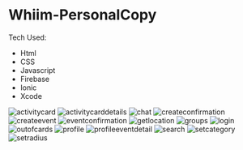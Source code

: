 # Whiim-PersonalCopy

Tech Used: 
- Html
- CSS
- Javascript
- Firebase
- Ionic
- Xcode

![activitycard](https://cloud.githubusercontent.com/assets/20213691/20997703/ff892374-bcbc-11e6-9686-bbc79285d58b.png)
![activitycarddetails](https://cloud.githubusercontent.com/assets/20213691/20997704/ff89b2b2-bcbc-11e6-978c-77a1f36f99a7.png)
![chat](https://cloud.githubusercontent.com/assets/20213691/20997706/ff8b0702-bcbc-11e6-8a11-59e59a85e75a.png)
![createconfirmation](https://cloud.githubusercontent.com/assets/20213691/20997705/ff8aceae-bcbc-11e6-88f4-cd3e20e23906.png)
![createevent](https://cloud.githubusercontent.com/assets/20213691/20997708/ff8dbdb2-bcbc-11e6-8728-03a7ebac0d21.png)
![eventconfirmation](https://cloud.githubusercontent.com/assets/20213691/20997707/ff8c6426-bcbc-11e6-9d52-add578a7a0b7.png)
![getlocation](https://cloud.githubusercontent.com/assets/20213691/20997709/ff9b9dec-bcbc-11e6-9dbd-1695c1101e4c.png)
![groups](https://cloud.githubusercontent.com/assets/20213691/20997710/ff9cb68c-bcbc-11e6-8be8-58257162c0f2.png)
![login](https://cloud.githubusercontent.com/assets/20213691/20997711/ff9d95b6-bcbc-11e6-9882-f759cd84255e.png)
![outofcards](https://cloud.githubusercontent.com/assets/20213691/20997712/ff9e50b4-bcbc-11e6-8635-8ae6ec956aa6.png)
![profile](https://cloud.githubusercontent.com/assets/20213691/20997713/ff9fb2a6-bcbc-11e6-936b-8b9cd2e18d85.png)
![profileeventdetail](https://cloud.githubusercontent.com/assets/20213691/20997714/ffa0af1c-bcbc-11e6-80a6-963a457d3835.png)
![search](https://cloud.githubusercontent.com/assets/20213691/20997715/ffae8e70-bcbc-11e6-94b2-cb98c1d955a2.png)
![setcategory](https://cloud.githubusercontent.com/assets/20213691/20997716/ffad7cd8-bcbc-11e6-8867-0703bbcefbf6.png)
![setradius](https://cloud.githubusercontent.com/assets/20213691/20997717/ffb0a2b4-bcbc-11e6-9311-fcc19c849e5c.png)
